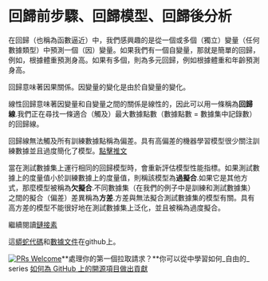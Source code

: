 # 回歸前步驟、回歸模型、回歸後分析

在回歸（也稱為函數逼近）中，我們感興趣的是從一個或多個（獨立）變量（任何數據類型）中預測一個（因）變量。如果我們有一個自變量，那就是簡單的回歸，例如，根據體重預測身高。如果有多個，則為多元回歸，例如根據體重和年齡預測身高。

回歸意味著因果關係。因變量的變化是由於自變量的變化。

線性回歸意味著因變量和自變量之間的關係是線性的，因此可以用一條稱為**回歸線**.我們正在尋找一條適合（觸及）最大數據點數（數據點數 = 數據集中記錄數）的回歸線。

回歸線無法觸及所有訓練數據點稱為偏差。具有高偏差的機器學習模型很少關注訓練數據並且過度簡化了模型。[點擊推文](https://clicktotweet.com/6Rcfz)

當在測試數據集上運行相同的回歸模型時，會重新評估模型性能指標。如果測試數據上的度量值小於訓練數據上的度量值，則稱該模型為**過擬合**.如果它是其他方式，那麼模型被稱為**欠擬合**.不同數據集（在我們的例子中是訓練和測試數據集）之間的擬合（偏差）差異稱為**方差**.方差與無法擬合測試數據集的模型有關。具有高方差的模型不能很好地在測試數據集上泛化，並且被稱為過度擬合。

繼續閱讀[鏈接素](https://www.linkedin.com/pulse/simple-linear-regression-overview-nitin-malik/)

這[蟒蛇代碼](https://github.com/drnitinmalik/simple-linear-regression/blob/main/predict-GPA-from-SAT.py)和[數據文件](https://github.com/drnitinmalik/simple-linear-regression/blob/main/SAT-GPA.csv)在github上。

[![PRs Welcome](https://img.shields.io/badge/PRs-welcome-brightgreen.svg?style=flat-square)](https://makeapullrequest.com)**處理你的第一個拉取請求？**你可以從中學習如何_自由的_ series [如何為 GitHub 上的開源項目做出貢獻](https://kcd.im/pull-request)
